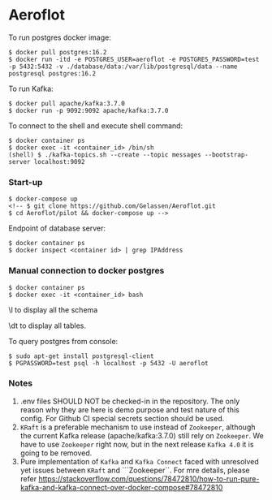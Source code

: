 # Aeroflot

To run postgres docker image:
```
$ docker pull postgres:16.2
$ docker run -itd -e POSTGRES_USER=aeroflot -e POSTGRES_PASSWORD=test -p 5432:5432 -v ./database/data:/var/lib/postgresql/data --name postgresql postgres:16.2
```

To run Kafka:
```
$ docker pull apache/kafka:3.7.0
$ docker run -p 9092:9092 apache/kafka:3.7.0
```

To connect to the shell and execute shell command:
```
$ docker container ps 
$ docker exec -it <container_id> /bin/sh
(shell) $ ./kafka-topics.sh --create --topic messages --bootstrap-server localhost:9092
```

### Start-up
```
$ docker-compose up
<!-- $ git clone https://github.com/Gelassen/Aeroflot.git
$ cd Aeroflot/pilot && docker-compose up -->
```

Endpoint of database server:
```
$ docker container ps
$ docker inspect <container id> | grep IPAddress
```

### Manual connection to docker postgres
```
$ docker container ps
$ docker exec -it <container_id> bash
```
\l to display all the schema

\dt to display all tables. 

To query postgres from console:
```
$ sudo apt-get install postgresql-client
$ PGPASSWORD=test psql -h localhost -p 5432 -U aeroflot
```

### Notes
1. .env files SHOULD NOT be checked-in in the repository. The only reason why they are here is demo purpose and test nature of this config. For Github CI special secrets section should be used.
2. ```KRaft``` is a preferable mechanism to use instead of ```Zookeeper```, although the current Kafka release (apache/kafka:3.7.0) still rely on ```Zookeeper```. We have to use ```Zookeeper``` right now, but in the next release ```Kafka 4.0``` it is going to be removed. 
3. Pure implementation of ```Kafka``` and ```Kafka Connect``` faced with unresolved yet issues between ```KRaft``` and ```Zookeeper``. For mre details, please refer https://stackoverflow.com/questions/78472810/how-to-run-pure-kafka-and-kafka-connect-over-docker-compose#78472810